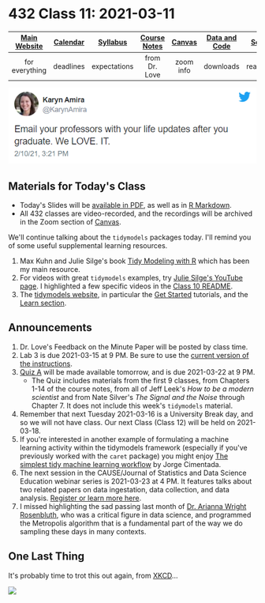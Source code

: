 # 432 Class 11: 2021-03-11

[Main Website](https://thomaselove.github.io/432/) | [Calendar](https://thomaselove.github.io/432/calendar.html) | [Syllabus](https://thomaselove.github.io/432-2021-syllabus/) | [Course Notes](https://thomaselove.github.io/432-notes/) | [Canvas](https://canvas.case.edu) | [Data and Code](https://github.com/THOMASELOVE/432-data) | [Sources](https://github.com/THOMASELOVE/432-2021/edit/master/references) | [Contact Us](https://thomaselove.github.io/432/contact.html)
:-----------: | :--------------: | :----------: | :---------: | :-------------: | :-----------: | :------------: | :-------------:
for everything | deadlines | expectations | from Dr. Love | zoom info | downloads | read/watch | need help?

![](https://github.com/THOMASELOVE/432-2021/blob/master/classes/class11/figures/amira.png)

## Materials for Today's Class

- Today's Slides will be [available in PDF](https://github.com/THOMASELOVE/432-2021/blob/master/classes/class11/432_2021_slides11.pdf), as well as in [R Markdown](https://github.com/THOMASELOVE/432-2021/blob/master/classes/class11/432_2021_slides11.Rmd).
- All 432 classes are video-recorded, and the recordings will be archived in the Zoom section of [Canvas](https://canvas.case.edu).

We'll continue talking about the `tidymodels` packages today. I'll remind you of some useful supplemental learning resources.

1. Max Kuhn and Julie Silge's book [Tidy Modeling with R](https://www.tmwr.org/) which has been my main resource.
2. For videos with great `tidymodels` examples, try [Julie Silge's YouTube page](https://www.youtube.com/c/JuliaSilge/videos). I highlighted a few specific videos in the [Class 10 README](https://github.com/THOMASELOVE/432-2021/tree/master/classes/class10).
3. The [tidymodels website](https://www.tidymodels.org/), in particular the [Get Started](https://www.tidymodels.org/start/) tutorials, and the [Learn section](https://www.tidymodels.org/learn/).

## Announcements

1. Dr. Love's Feedback on the Minute Paper will be posted by class time.
2. Lab 3 is due 2021-03-15 at 9 PM. Be sure to use the [current version of the instructions](https://github.com/THOMASELOVE/432-2021/blob/master/labs/lab03/lab03_instructions.md).
3. [Quiz A](https://github.com/THOMASELOVE/432-2021/tree/master/quizzes/quizA) will be made available tomorrow, and is due 2021-03-22 at 9 PM.
    - The Quiz includes materials from the first 9 classes, from Chapters 1-14 of the course notes, from all of Jeff Leek's *How to be a modern scientist* and from Nate Silver's *The Signal and the Noise* through Chapter 7. It does not include this week's `tidymodels` material.
4. Remember that next Tuesday 2021-03-16 is a University Break day, and so we will not have class. Our next Class (Class 12) will be held on 2021-03-18.
5. If you're interested in another example of formulating a machine learning activity within the tidymodels framework (especially if you've previously worked with the `caret` package) you might enjoy [The simplest tidy machine learning workflow](https://www.r-bloggers.com/2020/02/the-simplest-tidy-machine-learning-workflow/) by Jorge Cimentada.
6. The next session in the CAUSE/Journal of Statistics and Data Science Education webinar series is 2021-03-23 at 4 PM. It features talks about two related papers on data ingestation, data collection, and data analysis. [Register or learn more here](https://psu.zoom.us/webinar/register/WN_aTtp-SdYRwi3pLvPkMEGMQ).
7. I missed highlighting the sad passing last month of [Dr. Arianna Wright Rosenbluth](https://www.nytimes.com/2021/02/09/science/arianna-wright-dead.html), who was a critical figure in data science, and programmed the Metropolis algorithm that is a fundamental part of the way we do sampling these days in many contexts.

## One Last Thing

It's probably time to trot this out again, from [XKCD](https://xkcd.com/2048/)...

![](https://imgs.xkcd.com/comics/curve_fitting.png)


